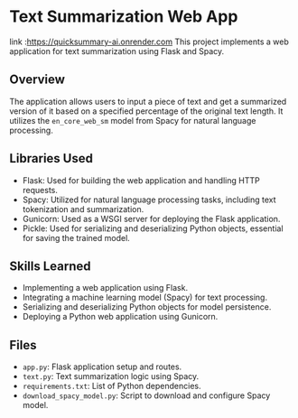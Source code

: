 # Text Summarization Web App

link :https://quicksummary-ai.onrender.com
This project implements a web application for text summarization using Flask and Spacy.

## Overview

The application allows users to input a piece of text and get a summarized version of it based on a specified percentage of the original text length. It utilizes the `en_core_web_sm` model from Spacy for natural language processing.

## Libraries Used

- Flask: Used for building the web application and handling HTTP requests.
- Spacy: Utilized for natural language processing tasks, including text tokenization and summarization.
- Gunicorn: Used as a WSGI server for deploying the Flask application.
- Pickle: Used for serializing and deserializing Python objects, essential for saving the trained model.

## Skills Learned

- Implementing a web application using Flask.
- Integrating a machine learning model (Spacy) for text processing.
- Serializing and deserializing Python objects for model persistence.
- Deploying a Python web application using Gunicorn.

## Files

- `app.py`: Flask application setup and routes.
- `text.py`: Text summarization logic using Spacy.
- `requirements.txt`: List of Python dependencies.
- `download_spacy_model.py`: Script to download and configure Spacy model.

